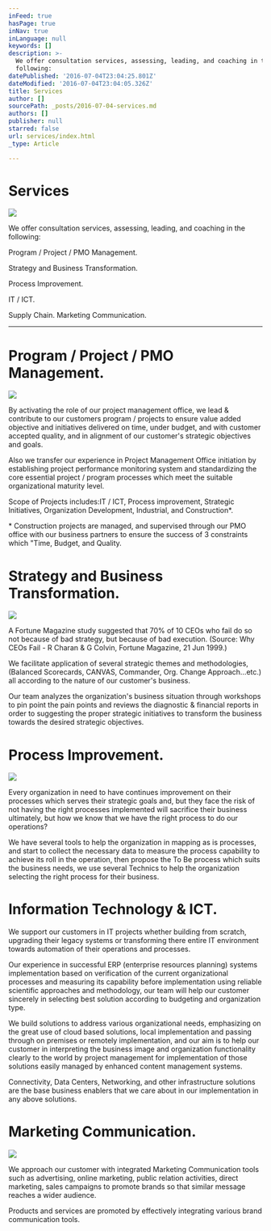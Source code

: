 ```yaml
---
inFeed: true
hasPage: true
inNav: true
inLanguage: null
keywords: []
description: >-
  We offer consultation services, assessing, leading, and coaching in the
  following: 
datePublished: '2016-07-04T23:04:25.801Z'
dateModified: '2016-07-04T23:04:05.326Z'
title: Services
author: []
sourcePath: _posts/2016-07-04-services.md
authors: []
publisher: null
starred: false
url: services/index.html
_type: Article

---
```

# Services
![](https://the-grid-user-content.s3-us-west-2.amazonaws.com/12a62809-3467-47bb-8004-abc628f438c1.jpg)

We offer consultation services, assessing, leading, and coaching in the following: 

Program / Project / PMO Management. 

Strategy and Business Transformation.

Process Improvement.

IT / ICT. 

Supply Chain. Marketing Communication.

---------------------------------------------

# Program / Project / PMO Management.
![](https://the-grid-user-content.s3-us-west-2.amazonaws.com/6b5a0b44-1413-4868-aedd-1910fef560d4.jpg)

By activating the role of our project management office, we lead & contribute to our customers program / projects to ensure value added objective and initiatives delivered on time, under budget, and with customer accepted quality, and in alignment of our customer's strategic objectives and goals. 

Also we transfer our experience in Project Management Office initiation by establishing project performance monitoring system and standardizing the core essential project / program processes which meet the suitable organizational maturity level. 

Scope of Projects includes:IT / ICT, Process improvement, Strategic Initiatives, Organization Development, Industrial, and Construction\*. 

\* Construction projects are managed, and supervised through our PMO office with our business partners to ensure the success of 3 constraints which "Time, Budget, and Quality. 

# Strategy and Business Transformation.
![](https://the-grid-user-content.s3-us-west-2.amazonaws.com/69a3da8e-7653-42c8-b730-60c1158290c8.jpg)

A Fortune Magazine study suggested that 70% of 10 CEOs who fail do so not because of bad strategy, but because of bad execution. (Source: Why CEOs Fail - R Charan & G Colvin, Fortune Magazine, 21 Jun 1999.)

We facilitate application of several strategic themes and methodologies, (Balanced Scorecards, CANVAS, Commander, Org. Change Approach...etc.) all according to the nature of our customer's business. 

Our team analyzes the organization's business situation through workshops to pin point the pain points and reviews the diagnostic & financial reports in order to suggesting the proper strategic initiatives to transform the business towards the desired strategic objectives. 

# Process Improvement.
![](https://the-grid-user-content.s3-us-west-2.amazonaws.com/148f5101-da42-4d33-bf08-d32ff2461e0d.jpg)

Every organization in need to have continues improvement on their processes which serves their strategic goals and, but they face the risk of not having the right processes implemented will sacrifice their business ultimately, but how we know that we have the right process to do our operations?

We have several tools to help the organization in mapping as is processes, and start to collect the necessary data to measure the process capability to achieve its roll in the operation, then propose the To Be process which suits the business needs, we use several Technics to help the organization selecting the right process for their business.

# Information Technology & ICT.

We support our customers in IT projects whether building from scratch, upgrading their legacy systems or transforming there entire IT environment towards automation of their operations and processes.

Our experience in successful ERP (enterprise resources planning) systems implementation based on verification of the current organizational processes and measuring its capability before implementation using reliable scientific approaches and methodology, our team will help our customer sincerely in selecting best solution according to budgeting and organization type. 

We build solutions to address various organizational needs, emphasizing on the great use of cloud based solutions, local implementation and passing through on premises or remotely implementation, and our aim is to help our customer in interpreting the business image and organization functionality clearly to the world by project management for implementation of those solutions easily managed by enhanced content management systems.

Connectivity, Data Centers, Networking, and other infrastructure solutions are the base business enablers that we care about in our implementation in any above solutions.

# Marketing Communication.
![](https://the-grid-user-content.s3-us-west-2.amazonaws.com/2dca30ed-0f1a-4fb6-9d74-bc4376a16ab5.jpg)

We approach our customer with integrated Marketing Communication tools such as advertising, online marketing, public relation activities, direct marketing, sales campaigns to promote brands so that similar message reaches a wider audience. 

Products and services are promoted by effectively integrating various brand communication tools.